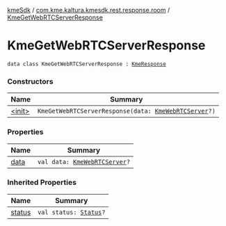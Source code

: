 [kmeSdk](../../index.md) / [com.kme.kaltura.kmesdk.rest.response.room](../index.md) / [KmeGetWebRTCServerResponse](./index.md)

# KmeGetWebRTCServerResponse

`data class KmeGetWebRTCServerResponse : `[`KmeResponse`](../../com.kme.kaltura.kmesdk.rest.response/-kme-response/index.md)

### Constructors

| Name | Summary |
|---|---|
| [&lt;init&gt;](-init-.md) | `KmeGetWebRTCServerResponse(data: `[`KmeWebRTCServer`](../-kme-web-r-t-c-server/index.md)`?)` |

### Properties

| Name | Summary |
|---|---|
| [data](data.md) | `val data: `[`KmeWebRTCServer`](../-kme-web-r-t-c-server/index.md)`?` |

### Inherited Properties

| Name | Summary |
|---|---|
| [status](../../com.kme.kaltura.kmesdk.rest.response/-kme-response/status.md) | `val status: `[`Status`](../../com.kme.kaltura.kmesdk.rest.response/-kme-response/-status/index.md)`?` |
